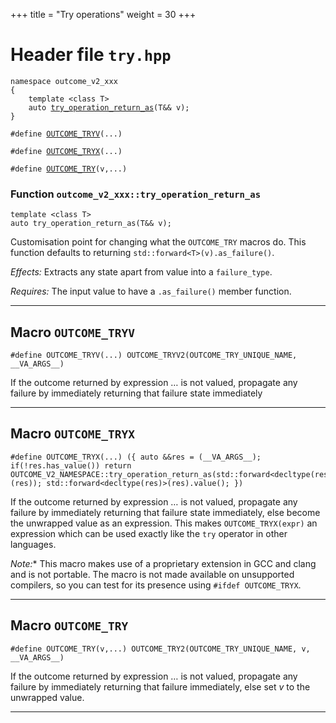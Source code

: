 +++
title = "Try operations"
weight = 30
+++
# Header file `try.hpp`

<span id="standardese-try-hpp"></span>

<pre><code class="standardese-language-cpp"><span class="kwd">namespace</span> <span class="typ dec var fun">outcome_v2_xxx</span>
<span class="pun">{</span>
    <span class="kwd">template</span> <span class="pun">&lt;</span><span class="kwd">class</span> <span class="typ dec var fun">T</span><span class="pun">&gt;</span>
    <span class="kwd">auto</span> <a href="#standardese-outcome_v2_xxx__try_operation_return_as-T--T---"><span class="typ dec var fun">try_operation_return_as</span></a><span class="pun">(</span><span class="typ dec var fun">T</span><span class="pun">&amp;&amp;</span> <span class="typ dec var fun">v</span><span class="pun">)</span><span class="pun">;</span>
<span class="pun">}</span>

<span class="pre">#define</span> <a href="#standardese-OUTCOME_TRYV"><span class="typ dec var fun">OUTCOME_TRYV</span></a><span class="pre">(</span><span class="pre">...</span><span class="pre">)</span>

<span class="pre">#define</span> <a href="#standardese-OUTCOME_TRYX"><span class="typ dec var fun">OUTCOME_TRYX</span></a><span class="pre">(</span><span class="pre">...</span><span class="pre">)</span>

<span class="pre">#define</span> <a href="#standardese-OUTCOME_TRY"><span class="typ dec var fun">OUTCOME_TRY</span></a><span class="pre">(</span><span class="pre">v,...</span><span class="pre">)</span>
</code></pre>

<span id="standardese-outcome_v2_xxx"></span>

### Function `outcome_v2_xxx::try_operation_return_as`

<span id="standardese-outcome_v2_xxx__try_operation_return_as-T--T---"></span>

<pre><code class="standardese-language-cpp"><span class="kwd">template</span> <span class="pun">&lt;</span><span class="kwd">class</span> <span class="typ dec var fun">T</span><span class="pun">&gt;</span>
<span class="kwd">auto</span> <span class="typ dec var fun">try_operation_return_as</span><span class="pun">(</span><span class="typ dec var fun">T</span><span class="pun">&amp;&amp;</span> <span class="typ dec var fun">v</span><span class="pun">)</span><span class="pun">;</span>
</code></pre>

Customisation point for changing what the `OUTCOME_TRY` macros do. This function defaults to returning `std::forward<T>(v).as_failure()`.

*Effects:* Extracts any state apart from value into a `failure_type`.

*Requires:* The input value to have a `.as_failure()` member function.

-----

## Macro `OUTCOME_TRYV`

<span id="standardese-OUTCOME_TRYV"></span>

<pre><code class="standardese-language-cpp"><span class="pre">#define</span> <span class="typ dec var fun">OUTCOME_TRYV</span><span class="pre">(</span><span class="pre">...</span><span class="pre">)</span> <span class="pre">OUTCOME_TRYV2(OUTCOME_TRY_UNIQUE_NAME, __VA_ARGS__)</span>
</code></pre>

If the outcome returned by expression … is not valued, propagate any failure by immediately returning that failure state immediately

-----

## Macro `OUTCOME_TRYX`

<span id="standardese-OUTCOME_TRYX"></span>

<pre><code class="standardese-language-cpp"><span class="pre">#define</span> <span class="typ dec var fun">OUTCOME_TRYX</span><span class="pre">(</span><span class="pre">...</span><span class="pre">)</span> <span class="pre">({ auto &amp;&amp;res = (__VA_ARGS__); if(!res.has_value()) return OUTCOME_V2_NAMESPACE::try_operation_return_as(std::forward&lt;decltype(res)&gt;(res)); std::forward&lt;decltype(res)&gt;(res).value(); })</span>
</code></pre>

If the outcome returned by expression … is not valued, propagate any failure by immediately returning that failure state immediately, else become the unwrapped value as an expression. This makes `OUTCOME_TRYX(expr)` an expression which can be used exactly like the `try` operator in other languages.

*Note:*\* This macro makes use of a proprietary extension in GCC and clang and is not portable. The macro is not made available on unsupported compilers, so you can test for its presence using `#ifdef OUTCOME_TRYX`.

-----

## Macro `OUTCOME_TRY`

<span id="standardese-OUTCOME_TRY"></span>

<pre><code class="standardese-language-cpp"><span class="pre">#define</span> <span class="typ dec var fun">OUTCOME_TRY</span><span class="pre">(</span><span class="pre">v,...</span><span class="pre">)</span> <span class="pre">OUTCOME_TRY2(OUTCOME_TRY_UNIQUE_NAME, v, __VA_ARGS__)</span>
</code></pre>

If the outcome returned by expression … is not valued, propagate any failure by immediately returning that failure immediately, else set *v* to the unwrapped value.

-----
